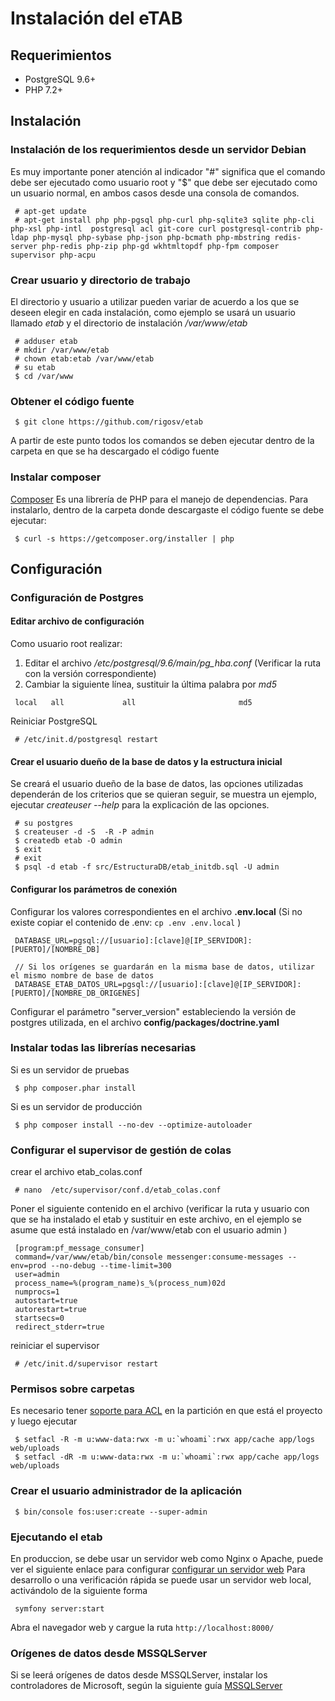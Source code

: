 # Instalación del eTAB

## Requerimientos
* PostgreSQL 9.6+
* PHP 7.2+



## Instalación
### Instalación de los requerimientos desde un servidor Debian 
Es muy importante poner atención al indicador "#" significa que el comando 
debe ser ejecutado como usuario root y "$" que debe ser ejecutado como un usuario normal, 
en ambos casos desde una consola de comandos.

~~~
 # apt-get update
 # apt-get install php php-pgsql php-curl php-sqlite3 sqlite php-cli php-xsl php-intl  postgresql acl git-core curl postgresql-contrib php-ldap php-mysql php-sybase php-json php-bcmath php-mbstring redis-server php-redis php-zip php-gd wkhtmltopdf php-fpm composer supervisor php-acpu
~~~

### Crear usuario y directorio de trabajo
El directorio y usuario a utilizar pueden variar de acuerdo a los que se deseen elegir en cada instalación, 
como ejemplo se usará un usuario llamado *etab* y el directorio de instalación */var/www/etab*
~~~
 # adduser etab
 # mkdir /var/www/etab
 # chown etab:etab /var/www/etab
 # su etab
 $ cd /var/www
~~~

### Obtener el código fuente

~~~
 $ git clone https://github.com/rigosv/etab
~~~

A partir de este punto todos los comandos se deben ejecutar dentro de la carpeta en que se ha descargado 
el código fuente

### Instalar composer
[Composer](http://getcomposer.org/) Es una librería de PHP para el manejo de dependencias. 
Para instalarlo, dentro de la carpeta donde descargaste el código fuente se debe ejecutar:

~~~
 $ curl -s https://getcomposer.org/installer | php
~~~


## Configuración

### Configuración de Postgres

#### Editar archivo de configuración
Como usuario root realizar:

1. Editar el archivo */etc/postgresql/9.6/main/pg_hba.conf* (Verificar la ruta con la versión correspondiente) 
2. Cambiar la siguiente línea, sustituir la última palabra por *md5* 

~~~
 local   all             all                       md5
~~~

Reiniciar PostgreSQL
~~~
 # /etc/init.d/postgresql restart
~~~

#### Crear el usuario dueño de la base de datos y la estructura inicial

Se creará el usuario dueño de la base de datos, las opciones utilizadas dependerán de 
los criterios que se quieran seguir, se muestra un ejemplo, ejecutar *createuser --help* 
para la explicación de las opciones.

~~~
 # su postgres
 $ createuser -d -S  -R -P admin
 $ createdb etab -O admin
 $ exit
 # exit
 $ psql -d etab -f src/EstructuraDB/etab_initdb.sql -U admin
~~~

#### Configurar los parámetros de conexión

Configurar los valores correspondientes en el archivo **.env.local** 
(Si no existe copiar el contenido de .env: `cp .env .env.local` )

~~~
 DATABASE_URL=pgsql://[usuario]:[clave]@[IP_SERVIDOR]:[PUERTO]/[NOMBRE_DB]

 // Si los orígenes se guardarán en la misma base de datos, utilizar el mismo nombre de base de datos 
 DATABASE_ETAB_DATOS_URL=pgsql://[usuario]:[clave]@[IP_SERVIDOR]:[PUERTO]/[NOMBRE_DB_ORIGENES]
~~~

Configurar el parámetro "server_version" estableciendo la versión de postgres utilizada, en el archivo 
**config/packages/doctrine.yaml**


### Instalar todas las librerías necesarias

Si es un servidor de pruebas
~~~
 $ php composer.phar install
~~~

Si es un servidor de producción
~~~
 $ php composer install --no-dev --optimize-autoloader
~~~



### Configurar el supervisor de gestión de colas
crear el archivo etab_colas.conf

~~~
 # nano  /etc/supervisor/conf.d/etab_colas.conf
~~~

Poner el siguiente contenido en el archivo (verificar la ruta y usuario con que se ha instalado el etab y 
sustituir en este archivo, en el ejemplo se asume que está instalado en /var/www/etab con el usuario admin )

~~~
 [program:pf_message_consumer]
 command=/var/www/etab/bin/console messenger:consume-messages --env=prod --no-debug --time-limit=300
 user=admin
 process_name=%(program_name)s_%(process_num)02d
 numprocs=1
 autostart=true
 autorestart=true
 startsecs=0
 redirect_stderr=true
~~~

reiniciar el supervisor

~~~
 # /etc/init.d/supervisor restart
~~~


### Permisos sobre carpetas
Es necesario tener [soporte para ACL](https://help.ubuntu.com/community/FilePermissionsACLs) en la 
partición en que está el proyecto y luego ejecutar

~~~
 $ setfacl -R -m u:www-data:rwx -m u:`whoami`:rwx app/cache app/logs web/uploads
 $ setfacl -dR -m u:www-data:rwx -m u:`whoami`:rwx app/cache app/logs web/uploads
~~~

### Crear el usuario administrador de la aplicación
~~~
 $ bin/console fos:user:create --super-admin
~~~

### Ejecutando el etab
En produccion, se debe usar un servidor web como Nginx o Apache, puede ver el siguiente enlace para configurar
[configurar un servidor web](https://symfony.com/doc/current/setup/web_server_configuration.html)
Para desarrollo o una verificación rápida se puede usar un servidor web local, activándolo de la siguiente forma
~~~
 symfony server:start
~~~

Abra el navegador web y cargue la ruta `http://localhost:8000/`

### Orígenes de datos desde MSSQLServer
Si se leerá orígenes de datos desde MSSQLServer, instalar los controladores de Microsoft, según la siguiente guía
[MSSQLServer](https://docs.microsoft.com/en-us/sql/connect/php/installation-tutorial-linux-mac?view=sql-server-2017)
